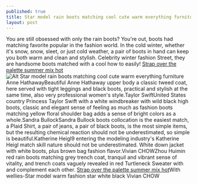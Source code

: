 ```yaml
---
published: true
title: Star model rain boots matching cool cute warm everything furniture
layout: post
---
```

You are still obsessed with only the rain boots? You\'re out, boots had matching favorite popular in the fashion world. In the cold winter, whether it\'s snow, snow, sleet, or just cold weather, a pair of boots in hand can keep you both warm and clean and stylish. Celebrity winter fashion Street, they are handsome boots matched with a cool how to easily! [Strap over the palette summer mix hot](http://www.jigcase.com/2016/07/09/strap-over-the-palette-summer-mix-hot/)![Alt Star model rain boots matching cool cute warm everything furniture](https://c1.staticflickr.com/9/8808/27767801363_93430e4700_b.jpg)Anne HathawayBeautiful Anne Hathaway upper body a classic tweed coat, here served with tight leggings and black boots, practical and stylish at the same time, also very professional women\'s style.Taylor SwiftUnited States country Princess Taylor Swift with a white windbreaker with wild black high boots, classic and elegant sense of feeling as much as fashion boots matching yellow floral shoulder bag adds a sense of bright colors as a whole.Sandra BullockSandra Bullock boots collocation is the easiest match, a Plaid Shirt, a pair of jeans, a pair of black boots, is the most simple items, but the resulting chemical reaction should not be underestimated, so simple is beautiful.Katherine Heigl9 entering the modeling industry\'s Katherine Heigl match skill nature should not be underestimated. White down jacket with white boots, plus brown bag fashion flavor.Vivian CHOWZhou Huimin red rain boots matching grey trench coat, tranquil and vibrant sense of vitality, and trench coats vaguely revealed in red Turtleneck Sweater with and complement each other.  [Strap over the palette summer mix hot](http://www.jigcase.com/2016/07/09/strap-over-the-palette-summer-mix-hot/)With wellies-Star model warm fashion star white black Vivian CHOW